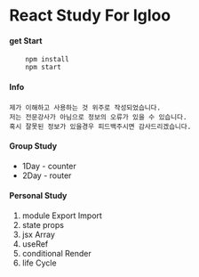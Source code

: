 # React Study For Igloo

#### get Start
```
    npm install
    npm start
```


#### Info
```
제가 이해하고 사용하는 것 위주로 작성되었습니다.
저는 전문강사가 아님으로 정보의 오류가 있을 수 있습니다.
혹시 잘못된 정보가 있을경우 피드백주시면 감사드리겠습니다.
```


#### Group Study
- 1Day - counter
- 2Day - router
  

#### Personal Study
1. module Export Import
2. state props
3. jsx Array
4. useRef
5. conditional Render
6. life Cycle
